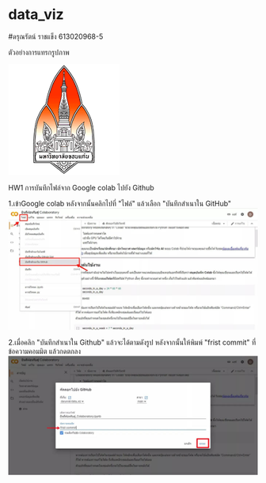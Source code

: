 # data_viz
#ดรุณรัตน์ ราชแข็ง 613020968-5


ตัวอย่างการแทรกรูปภาพ

![README](KKUlogo.png)

HW1 การบันทึกไฟล์จาก Google colab ไปยัง Github

1.เข้าGoogle colab หลังจากนั้นคลิกไปที่ "ไฟล์" แล้วเลือก "บันทึกสำเนาใน GitHub"
![README](colab2.jpg)

2.เมื่อคลิก "บันทึกสำเนาใน Github" แล้วจะได้ตามดังรูป หลังจากนั้นให้พิมพ์ "frist commit" ที่ข้อความคอมมิต แล้วกดตกลง
![README](colab1.jpg)
